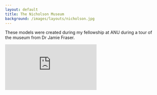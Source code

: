 ```yaml
---
layout: default
title: The Nicholson Museum
background: /images/layouts/nicholson.jpg
---
```


These models were created during my fellowship at ANU during a tour of the museum from Dr Jamie Fraser.

<div class="embed-responsive embed-responsive-4by3">
    <iframe title="A 3D model" class="embed-responsive-item" src="https://sketchfab.com/playlists/embed?collection=57be5a814cce4dab9ed891e65771213a" frameborder="0" allow="autoplay; fullscreen; vr" mozallowfullscreen="true" webkitallowfullscreen="true"></iframe>
</div>
